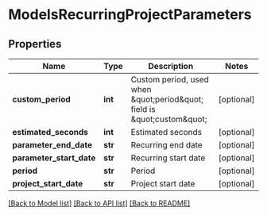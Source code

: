 # ModelsRecurringProjectParameters

## Properties

Name | Type | Description | Notes
------------ | ------------- | ------------- | -------------
**custom_period** | **int** | Custom period, used when \&quot;period\&quot; field is \&quot;custom\&quot; | [optional] 
**estimated_seconds** | **int** | Estimated seconds | [optional] 
**parameter_end_date** | **str** | Recurring end date | [optional] 
**parameter_start_date** | **str** | Recurring start date | [optional] 
**period** | **str** | Period | [optional] 
**project_start_date** | **str** | Project start date | [optional] 

[[Back to Model list]](../README.md#documentation-for-models) [[Back to API list]](../README.md#documentation-for-api-endpoints) [[Back to README]](../README.md)


